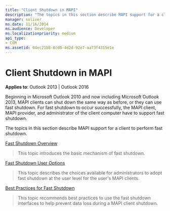 ```yaml
---
title: "Client Shutdown in MAPI"
description: "The topics in this section describe MAPI support for a client to perform fast shutdown."
manager: soliver
ms.date: 11/16/2014
ms.audience: Developer
ms.localizationpriority: medium
api_type:
- COM
ms.assetid: 04ec21b8-8cd8-4d2d-92e7-aa73f4315e1e
---
```


# Client Shutdown in MAPI 
  
**Applies to**: Outlook 2013 | Outlook 2016 
  
Beginning in Microsoft Outlook 2010 and now including Microsoft Outlook 2013, MAPI clients can shut down the same way as before, or they can use fast shutdown. For fast shutdown to occur successfully, the MAPI client, MAPI provider, and administrator of the client computer have to support fast shutdown. 
  
The topics in this section describe MAPI support for a client to perform fast shutdown.
  
[Fast Shutdown Overview](fast-shutdown-overview.md)
  
> This topic introduces the basic mechanism of fast shutdown.
    
[Fast Shutdown User Options](fast-shutdown-user-options.md)
  
> This topic describes the choices available for administrators to adopt fast shutdown at the user level for the user's MAPI clients.
    
[Best Practices for Fast Shutdown](best-practices-for-fast-shutdown.md)
  
> This topic recommends best practices to use the fast shutdown interfaces to help prevent data loss during a MAPI client shutdown.
    

